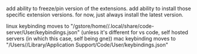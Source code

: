 add ability to freeze/pin version of the extensions.
add ability to install those specific extension versions.
for now, just always install the latest version.

linux keybinding moves to "/gstore/home/<user>/.local/share/code-server/User/keybindings.json" (unless it's different for vs code, self hosted servers (in which this case, self being gne))
mac keybinding moves to "/Users/<user>/Library/Application Support/Code/User/keybindings.json"
